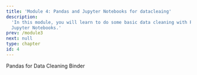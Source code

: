 ```yaml
---
title: 'Module 4: Pandas and Jupyter Notebooks for datacleaing'
description:
  'In this module, you will learn to do some basic data cleaning with Pandas and
  Jupyter Notebooks.'
prev: /module3
next: null
type: chapter
id: 4
---
```



<exercise id="1" title="Pandas for Data Cleaning">

Pandas for Data Cleaning Binder

</exercise>
